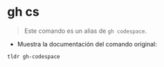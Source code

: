 # gh cs

> Este comando es un alias de `gh codespace`.

- Muestra la documentación del comando original:

`tldr gh-codespace`
